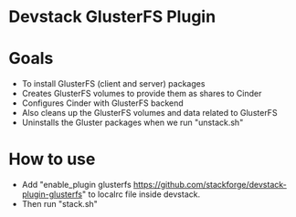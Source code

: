 Devstack GlusterFS Plugin
================

# Goals

* To install GlusterFS (client and server) packages
* Creates GlusterFS volumes to provide them as shares to Cinder
* Configures Cinder with GlusterFS backend
* Also cleans up the GlusterFS volumes and data related to GlusterFS
* Uninstalls the Gluster packages when we run "unstack.sh"

# How to use

* Add "enable_plugin glusterfs https://github.com/stackforge/devstack-plugin-glusterfs" to localrc file inside devstack.
* Then run "stack.sh"
